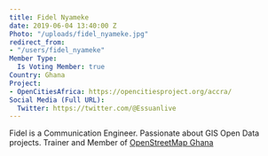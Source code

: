 ```yaml
---
title: Fidel Nyameke
date: 2019-06-04 13:40:00 Z
Photo: "/uploads/fidel_nyameke.jpg"
redirect_from:
- "/users/fidel_nyameke"
Member Type:
  Is Voting Member: true
Country: Ghana
Project:
- OpenCitiesAfrica: https://opencitiesproject.org/accra/
Social Media (Full URL):
  Twitter: https://twitter.com/@Essuanlive
---
```


<p>Fidel is a Communication Engineer. Passionate about GIS Open Data projects. Trainer and Member of <a title="osmghana" href="https://osmghana.org/" target="blank">OpenStreetMap Ghana</a></p>

